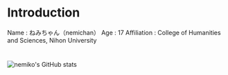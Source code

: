 # Introduction

Name        : ねみちゃん（nemichan）
Age         : 17
Affiliation : College of Humanities and Sciences, Nihon University

# 

![nemiko's GitHub stats](https://github-readme-stats.vercel.app/api?username=nemiko007&show_icons=true&theme=dracula)
